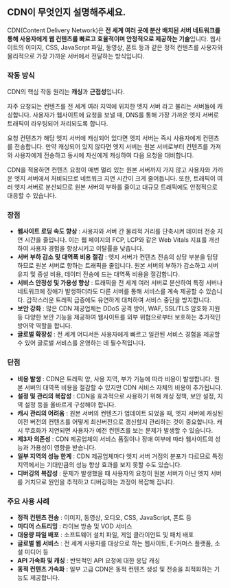 ## CDN이 무엇인지 설명해주세요.

CDN(Content Delivery Network)은 **전 세계 여러 곳에 분산 배치된 서버 네트워크를 통해 사용자에게 웹 컨텐츠를 빠르고 효율적이며 안정적으로 제공하는 기술**입니다.
웹사이트의 이미지, CSS, JavaScrpt 파일, 동영상, 폰트 등과 같은 정적 컨텐츠를 사용자와 물리적으로 가장 가까운 서버에서 전달하는 방식입니다.

### 작동 방식
CDN의 핵심 작동 원리는 **캐싱**과 **근접성**입니다.

자주 요청되는 컨텐츠를 전 세계 여러 지역에 위치한 엣지 서버 라고 불리는 서버들에 캐싱합니다.
사용자가 웹사이트에 요청을 보낼 때, DNS를 통해 가장 가까운 엣지 서버로 트래픽이 라우팅되어 처리되도록 합니다.

요청 컨텐츠가 해당 엣지 서버에 캐싱되어 있다면 엣지 서버는 즉시 사용자에게 컨텐츠를 전송합니다.
만약 캐싱되어 있지 않다면 엣지 서버는 원본 서버로부터 컨텐츠를 가져와 사용자에게 전송하고 동시에 자신에게 캐싱하여 다음 요청을 대비합니다.

CDN을 적용하면 컨텐츠 요청이 매번 멀리 있는 원본 서버까지 가지 않고 사용자와 가까운 엣지 서버에서 처비되므로 네트워크 지연 시간이 크게 줄어듭니다.
또한, 트래픽이 여러 엣지 서버로 분산되므로 원본 서버의 부하를 줄이고 대규모 트래픽에도 안정적으로 대응할 수 있습니다.

### 장점
* **웹사이트 로딩 속도 향상** : 사용자와 서버 간 물리적 거리를 단축시켜 데이터 전송 지연 시간을 줄입니다.
이는 웹 페이지의 FCP, LCP와 같은 Web Vitals 지표를 개선하여 사용자 경험을 향상시키고 이탈률을 낮춥니다.
* **서버 부하 감소 및 대역폭 비용 절감** : 엣지 서버가 컨텐츠 전송의 상당 부분을 담당하므로 원본 서버로 향하는 트래픽을 줄입니다.
원본 서버의 부하가 감소하고 서버 유지 및 증설 비용, 데이터 전송에 드는 대역폭 비용을 절감합니다.
* **서비스 안정성 및 가용성 향상** : 트래픽을 전 세계 여러 서버로 분산하여 특정 서버나 네트워크에 장애가 발생하더라도 다른 서버를 통해 서비스를 계속 제공할 수 있습니다.
갑작스러운 트래픽 급증에도 유연하게 대처하여 서비스 중단을 방지합니다.
* **보안 강화** : 많은 CDN 제공업체는 DDoS 공격 방어, WAF, SSL/TLS 암호화 지원 등 다양한 보안 기능을 제공하여 웹사이트를 외부 위협으로부터 보호하는 추가적인 방어막 역할을 합니다.
* **글로벌 확장성** : 전 세계 어디서든 사용자에게 빠르고 일관된 서비스 경험을 제공할 수 있어 글로벌 서비스를 운영하는 데 필수적입니다.

### 단점
* **비용 발생** : CDN은 트래픽 양, 사용 지역, 부가 기능에 따라 비용이 발생합니다. 원본 서버의 대역폭 비용을 절감할 수 있지만 CDN 서비스 자체의 비용이 추가됩니다.
* **설정 및 관리의 복잡성** : CDN을 효과적으로 사용하기 위해 캐싱 정책, 보안 설정, 지역 설정 등을 올바르게 구성해야 합니다.
* **캐시 관리의 어려움** : 원본 서버의 컨텐츠가 업데이트 되었을 때, 엣지 서버에 캐싱된 이전 버전의 컨텐츠를 어떻게 최신버전으로 갱신할지 관리하는 것이 중요합니다.
캐시 무효화가 지연되면 사용자가 예전 컨텐츠를 보는 문제가 발생할 수 있습니다.
* **제3자 의존성** : CDN 제공업체의 서비스 품질이나 장애 여부에 따라 웹사이트의 성능과 가용성이 영향을 받습니다.
* **일부 지역의 성능 한계** : CDN 제공업체마다 엣지 서버 거점의 분포가 다르므로 특정 지역에서는 기대만큼의 성능 향상 효과를 보지 못할 수도 있습니다.
* **디버깅의 복잡성** : 문제가 발생했을 때 사용자의 요청이 원본 서버가 아닌 엣지 서버를 거치므로 원인을 추적하고 디버깅하는 과정이 복잡해 집니다.

### 주요 사용 사례
* **정적 컨텐츠 전송** : 이미지, 동영상, 오디오, CSS, JavaScript, 폰트 등
* **미디어 스트리밍** : 라이브 방송 및 VOD 서비스
* **대용량 파일 배포** : 소프트웨어 설치 파일, 게임 클라이언트 및 패치 배포
* **글로벌 웹 서비스** : 전 세계 사용자를 대상으로 하는 웹사이트, E-커머스 플랫폼, 소셜 미디어 등
* **API 가속화 및 캐싱** : 반복적인 API 요청에 대한 응답 캐싱
* **동적 컨텐츠 가속화** : 일부 고급 CDN은 동적 컨텐츠 생성 및 전송을 최적화하는 기능도 제공합니다.

